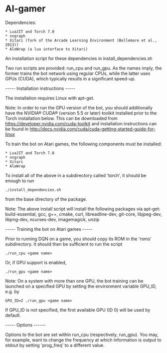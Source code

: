 # AI-gamer

Dependencies:

    * LuaJIT and Torch 7.0
    * nngraph
    * Xitari (fork of the Arcade Learning Environment (Bellemare et al., 2013))
    * AleWrap (a lua interface to Xitari)

An installation script for these dependencies in install_dependencies.sh

Two run scripts are provided: run_cpu and run_gpu. As the names imply,
the former trains the bot network using regular CPUs, while the latter uses
GPUs (CUDA), which typically results in a significant speed-up.



----- Installation instructions -----

The installation requires Linux with apt-get.

Note: In order to run the GPU version of the bot, you should additionally have the
NVIDIA® CUDA® (version 5.5 or later) toolkit installed prior to the Torch
installation below.
This can be downloaded from https://developer.nvidia.com/cuda-toolkit
and installation instructions can be found in
http://docs.nvidia.com/cuda/cuda-getting-started-guide-for-linux


To train the bot on Atari games, the following components must be installed:

    * LuaJIT and Torch 7.0
    * nngraph
    * Xitari
    * AleWrap

To install all of the above in a subdirectory called 'torch', it should be enough to run

    ./install_dependencies.sh

from the base directory of the package.


Note: The above install script will install the following packages via apt-get:
build-essential, gcc, g++, cmake, curl, libreadline-dev, git-core, libjpeg-dev,
libpng-dev, ncurses-dev, imagemagick, unzip



----- Training the bot on Atari games -----

Prior to running DQN on a game, you should copy its ROM in the 'roms' subdirectory.
It should then be sufficient to run the script

    ./run_cpu <game name>

Or, if GPU support is enabled,

    ./run_gpu <game name>


Note: On a system with more than one GPU, the bot training can be launched on a
specified GPU by setting the environment variable GPU_ID, e.g. by

    GPU_ID=2 ./run_gpu <game name>

If GPU_ID is not specified, the first available GPU (ID 0) will be used by default.


----- Options ------

Options to the bot are set within run_cpu (respectively, run_gpu). You may,
for example, want to change the frequency at which information is output 
to stdout by setting 'prog_freq' to a different value.

